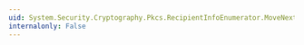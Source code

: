 ```yaml
---
uid: System.Security.Cryptography.Pkcs.RecipientInfoEnumerator.MoveNext
internalonly: False
---
```

